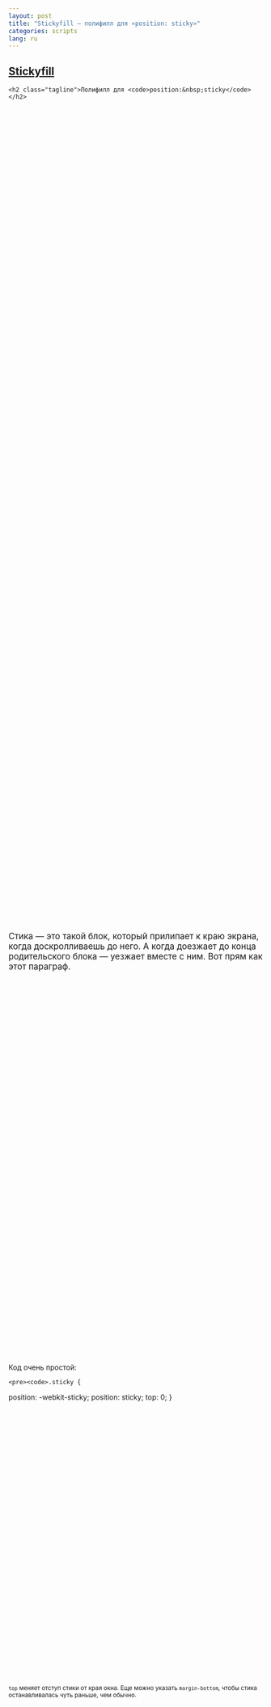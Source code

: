 ```yaml
---
layout: post
title: "Stickyfill — полифилл для «position: sticky»"
categories: scripts
lang: ru
---
```


<style>
{% include snippets/stickyfill-demo.css %}
</style>

<script>
{% include snippets/stickyfill-demo.js %}
</script>

<section style="height: 120em;" markdown="1">
  <hgroup class="sticky-1 sticky">
    <h1 class="article-title"><a href="https://github.com/wilddeer/stickyfill">Stickyfill</a></h1>

    <h2 class="tagline">Полифилл для <code>position:&nbsp;sticky</code></h2>
  </hgroup>

  <p class="sticky sticky-1-2" style="text-align: center; opacity: 0.3; margin-bottom: 60em; top: 8em; ">
    <i class="icon-chevron-down scroll-me"></i>
  </p>
</section>

<section style="height: 60em;" markdown="1">
  <p class="sticky-2 sticky" style="top: 3em; font-size: 1.2em; margin-top: 2em;">
    Стика — это такой блок, который прилипает к краю экрана, когда доскролливаешь до него. А когда доезжает до конца родительского блока — уезжает вместе с ним. Вот прям как этот параграф.
  </p>
</section>

<section style="height: 100em;" markdown="1">
  <div class="sticky-3 sticky" style="top: 3em; margin-bottom: 2.7em;">
    <p>
      Код очень простой:
    </p>

    <pre><code>.sticky {
  position: -webkit-sticky;
  position: sticky;
  top: 0;
}</code></pre>

  </div>

  <p class="sticky-4 sticky" style="top: 16em; margin-top: 40em; margin-bottom: 0;">
    <small><code>top</code> меняет отступ стики от края окна. Еще можно указать <code>margin-bottom</code>, чтобы стика останавливалась чуть раньше, чем обычно.</small>
  </p>
</section>

<section style="min-height: 160em;" markdown="1">
  <div class="sticky-5 sticky" style="top: 3em; margin-top: 30em; font-size: 1.2em; margin-bottom: 5em;">
    <p>
      Проблема в том, что на данный момент стики <a href="http://caniuse.com/#feat=css-sticky">поддерживаются</a> только в Safari на Маках и на айОси.
    </p>
  </div>

  <div class="sticky-6 sticky" style="top: 8em; margin-top: 50em; font-size: 1.2em;">
    <p>
      Поэтому я написал <a href="https://github.com/wilddeer/stickyfill">Stickyfill</a>. Он эмулирует стики там, где они не поддерживаются нативно.
    </p>
  </div>
</section>

<section style="min-height: 90em;" markdown="1">
  <div class="sticky-7 sticky" style="top: 5em; margin-top: 10em;">
    <h3>Что умеет:</h3>

    <ul>
      <li>Работает со стиками, прилипающими к верхнему краю</li>
      <li><del>Работает c ячейками таблицы</del> Отключил, пока Фаерфокс <a href="https://bugzilla.mozilla.org/show_bug.cgi?id=975644">не реализует это нативно</a></li>
      <li>Работает в IE9+</li>
      <li>Отключается в старых браузерах и в браузерах с нативной поддержкой стик</li>
      <li>Эмулирует нативное поведение стик (там, где умеет)</li>
      <li>Учитывает <a href="http://wilddeer.github.io/stickyfill/test/">кучу разных кейсов</a></li>
    </ul>
  </div>
</section>

<section style="min-height: 80em;" markdown="1">
  <div class="sticky-8 sticky" style="top: 5em; margin-top: 5em;">
    <h3>Что не умеет:</h3>

    <ul>
      <li>Не умеет левые, правые, нижние и комбинированные стики</li>
      <li>Не «стыкует» табличные стики</li>
      <li>Не работает во внутренних блоках со скроллом</li>
      <li>Не парсит CSS (включается ручками)</li>
    </ul>
  </div>
</section>

<section style="min-height: 160em;" markdown="1">
  <p class="sticky-9 sticky" style="top: 5em; margin-top: 50em; font-size: 1.2em; text-align: center;">
    <a href="https://github.com/wilddeer/stickyfill" class="big-fucking-button"><i class="icon-github">&nbsp;</i>Забрать с ГитХаба</a>
  </p>
</section>


<figure class="info icon-heart-empty" style="margin-top: 30em;" markdown="1">
За четыре дня погружения в ад блоковых моделей браузеров я узнал, чем отличаются `window.pageYOffset`, `document.documentElement.scrollTop`, `window.scrollY` и `document.body.scrollTop`, в чем расхождения `offsetWidth` у блока с `box-sizing: border-box` в разных браузерах, какая разница между `element.offsetWidth` и `node.getBoundingClientRect().width`, в чем разница между `getComputedStyle(element)` и реальными значениями, как посчитать ширину вьюпорта без ширины скролла и как ошибки округления любят накопиться в самый неподходящий момент.
</figure>


